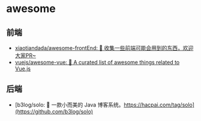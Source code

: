 # awesome

## 前端

- [xiaotiandada/awesome-frontEnd: 🎉 收集一些前端可能会用到的东西，欢迎大家PR~](https://github.com/xiaotiandada/awesome-frontEnd)
- [vuejs/awesome-vue: 🎉 A curated list of awesome things related to Vue.js](https://github.com/vuejs/awesome-vue)


## 后端
- [b3log/solo: 🎸 一款小而美的 Java 博客系统。https://hacpai.com/tag/solo](https://github.com/b3log/solo)
